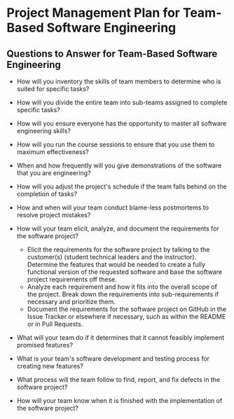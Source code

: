 # Project Management Plan for Team-Based Software Engineering

## Questions to Answer for Team-Based Software Engineering

- How will you inventory the skills of team members to determine who is
  suited for specific tasks?

- How will you divide the entire team into sub-teams assigned to complete
  specific tasks?

- How will you ensure everyone has the opportunity to master all software
  engineering skills?

- How will you run the course sessions to ensure that you use them
  to maximum effectiveness?

- When and how frequently will you give demonstrations of the software that
  you are engineering?

- How will you adjust the project's schedule if the team falls behind on the
  completion of tasks?

- How and when will your team conduct blame-less postmortems to resolve
  project mistakes?

- How will your team elicit, analyze, and document the requirements for the
  software project?
  - Elicit the requirements for the software project by talking to the customer(s)	(student technical leaders and the instructor). Determine the features that would be needed to create a fully functional version of the requested software and base the software project requirements off these.
  - Analyze each requirement and how it fits into the overall scope of the project. Break down the requirements into sub-requirements if necessary and prioritize them.
  - Document the requirements for the software project on GitHub in the Issue Tracker or elsewhere if necessary, such as within the README or in Pull Requests.

- What will your team do if it determines that it cannot feasibly implement
  promised features?

- What is your team's software development and testing process for creating
  new features?

- What process will the team follow to find, report, and fix defects in the
  software project?

- How will your team know when it is finished with the implementation of the
  software project?
